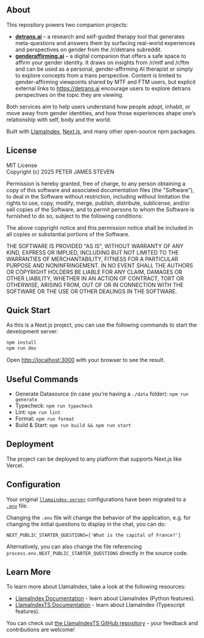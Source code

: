 ## About

This repository powers two companion projects:

- **[detrans.ai](https://detrans.ai)** – a research and self-guided therapy tool that generates meta-questions and answers them by surfacing real-world experiences and perspectives on gender from the /r/detrans subreddit.  
- **[genderaffirming.ai](https://genderaffirming.ai)** – a digital companion that offers a safe space to affirm your gender identity. It draws on insights from /r/mtf and /r/ftm and can be used as a personal, gender-affirming AI therapist or simply to explore concepts from a trans perspective. Content is limited to gender-affirming viewpoints shared by MTF and FTM users, but explicit external links to https://detrans.ai encourage users to explore detrans perspectives on the topic they are viewing.

Both services aim to help users understand how people adopt, inhabit, or move away from gender identities, and how those experiences shape one’s relationship with self, body and the world.

Built with [LlamaIndex](https://www.llamaindex.ai), [Next.js](https://nextjs.org), and many other open-source npm packages.
## License

MIT License  
Copyright (c) 2025 PETER JAMES STEVEN

Permission is hereby granted, free of charge, to any person obtaining a copy
of this software and associated documentation files (the "Software"), to deal
in the Software without restriction, including without limitation the rights
to use, copy, modify, merge, publish, distribute, sublicense, and/or sell
copies of the Software, and to permit persons to whom the Software is
furnished to do so, subject to the following conditions:

The above copyright notice and this permission notice shall be included in all
copies or substantial portions of the Software.

THE SOFTWARE IS PROVIDED "AS IS", WITHOUT WARRANTY OF ANY KIND, EXPRESS OR
IMPLIED, INCLUDING BUT NOT LIMITED TO THE WARRANTIES OF MERCHANTABILITY,
FITNESS FOR A PARTICULAR PURPOSE AND NONINFRINGEMENT. IN NO EVENT SHALL THE
AUTHORS OR COPYRIGHT HOLDERS BE LIABLE FOR ANY CLAIM, DAMAGES OR OTHER
LIABILITY, WHETHER IN AN ACTION OF CONTRACT, TORT OR OTHERWISE, ARISING FROM,
OUT OF OR IN CONNECTION WITH THE SOFTWARE OR THE USE OR OTHER DEALINGS IN THE
SOFTWARE.


## Quick Start

As this is a Next.js project, you can use the following commands to start the development server:

```bash
npm install
npm run dev
```

Open [http://localhost:3000](http://localhost:3000) with your browser to see the result.

## Useful Commands

- Generate Datasource (in case you're having a `./data` folder): `npm run generate`
- Typecheck: `npm run typecheck`
- Lint: `npm run lint`
- Format: `npm run format`
- Build & Start: `npm run build && npm run start`

## Deployment

The project can be deployed to any platform that supports Next.js like Vercel.

## Configuration

Your original [`llamaindex-server`](https://github.com/run-llama/create-llama/tree/main/packages/server#configuration-options) configurations have been migrated to a [`.env`](.env) file.

Changing the `.env` file will change the behavior of the application, e.g. for changing the initial questions to display in the chat, you can do:

```
NEXT_PUBLIC_STARTER_QUESTIONS=['What is the capital of France?']
```

Alternatively, you can also change the file referencing `process.env.NEXT_PUBLIC_STARTER_QUESTIONS` directly in the source code.

## Learn More

To learn more about LlamaIndex, take a look at the following resources:

- [LlamaIndex Documentation](https://docs.llamaindex.ai) - learn about LlamaIndex (Python features).
- [LlamaIndexTS Documentation](https://ts.llamaindex.ai) - learn about LlamaIndex (Typescript features).

You can check out [the LlamaIndexTS GitHub repository](https://github.com/run-llama/LlamaIndexTS) - your feedback and contributions are welcome!
